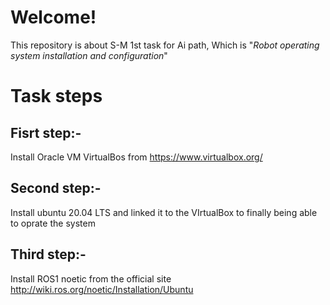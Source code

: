 # Welcome!
This repository is about S-M 1st task for Ai path, Which is "_Robot operating system installation and configuration_"

# Task steps
## Fisrt step:-
Install Oracle VM VirtualBos from https://www.virtualbox.org/

## Second step:-
Install ubuntu 20.04 LTS and linked it to the VIrtualBox to finally being able to oprate the system

## Third step:-
Install ROS1 noetic from the official site http://wiki.ros.org/noetic/Installation/Ubuntu
